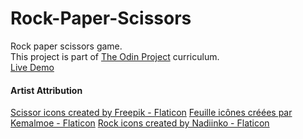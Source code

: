 # Rock-Paper-Scissors
Rock paper scissors game.  
This project is part of [The Odin Project](https://www.theodinproject.com/) curriculum.  
[Live Demo]()


#### Artist Attribution
<a href="https://www.flaticon.com/free-icons/scissor" title="scissor icons">Scissor icons created by Freepik - Flaticon</a>
<a href="https://www.flaticon.com/fr/icones-gratuites/feuille" title="feuille icônes">Feuille icônes créées par Kemalmoe - Flaticon</a>
<a href="https://www.flaticon.com/free-icons/rock" title="rock icons">Rock icons created by Nadiinko - Flaticon</a>